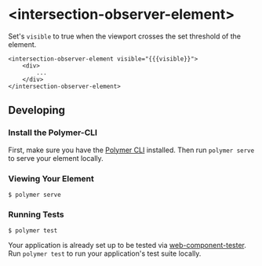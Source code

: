 # \<intersection-observer-element\>

Set's `visible` to true when the viewport crosses the set threshold of the element.

```
<intersection-observer-element visible="{{{visible}}">
    <div>  
        ...
    </div>
</intersection-observer-element>
```

## Developing

### Install the Polymer-CLI

First, make sure you have the [Polymer CLI](https://www.npmjs.com/package/polymer-cli) installed. Then run `polymer serve` to serve your element locally.

### Viewing Your Element

```
$ polymer serve
```

### Running Tests

```
$ polymer test
```

Your application is already set up to be tested via [web-component-tester](https://github.com/Polymer/web-component-tester). Run `polymer test` to run your application's test suite locally.
